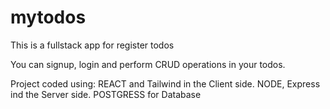 # mytodos
This is a fullstack app for register todos 

You can signup, login and perform CRUD operations in your todos.

Project coded using: REACT and Tailwind in the Client side.
                     NODE, Express ind the Server side.
                     POSTGRESS for Database  
